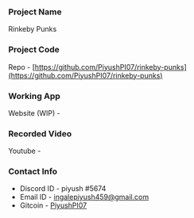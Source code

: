 ### Project Name
Rinkeby Punks

### Project Code
Repo - [https://github.com/PiyushPI07/rinkeby-punks](https://github.com/PiyushPI07/rinkeby-punks)

### Working App
Website (WIP) - []()

### Recorded Video
Youtube - []()

### Contact Info
- Discord ID - piyush #5674
- Email ID - [ingalepiyush459@gmail.com](mailto:ingalepiyush459@gmail.com)
- Gitcoin - [PiyushPI07](https://gitcoin.co/piyushpi07)